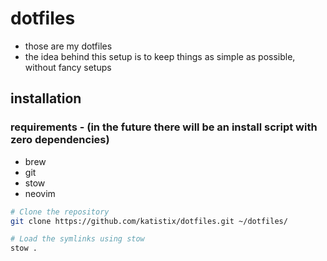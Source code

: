 # dotfiles

- those are my dotfiles
- the idea behind this setup is to keep things as simple as possible,
without fancy setups

## installation

### requirements - (in the future there will be an install script with zero dependencies)

- brew
- git
- stow
- neovim

```bash
# Clone the repository
git clone https://github.com/katistix/dotfiles.git ~/dotfiles/
```

```bash
# Load the symlinks using stow
stow .
```
